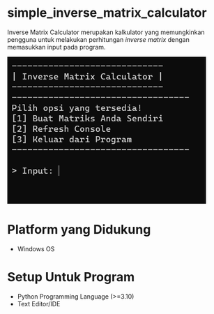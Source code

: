# simple_inverse_matrix_calculator
Inverse Matrix Calculator merupakan kalkulator yang memungkinkan
pengguna untuk melakukan perhitungan *inverse matrix* dengan memasukkan
input pada program.

![tampilan main menu](/img/tampilan_default_program.png)

# Platform yang Didukung
- Windows OS

# Setup Untuk Program
- Python Programming Language (>=3.10)
- Text Editor/IDE
